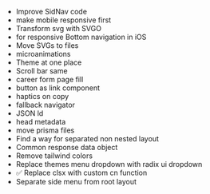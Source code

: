 - Improve SidNav code
- make mobile responsive first
- Transform svg with SVGO
- <meta name="viewport" content="viewport-fit=cover"> for responsive Bottom navigation in iOS
- Move SVGs to files
- microanimations
- Theme at one place
- Scroll bar same
- career form page fill
- button as link component
- haptics on copy
- fallback navigator
- JSON ld
- head metadata
- move prisma files
- Find a way for separated non nested layout
- Common response data object
- Remove tailwind colors
- Replace themes menu dropdown with radix ui dropdown
- ✅ Replace clsx with custom cn function
- Separate side menu from root layout

